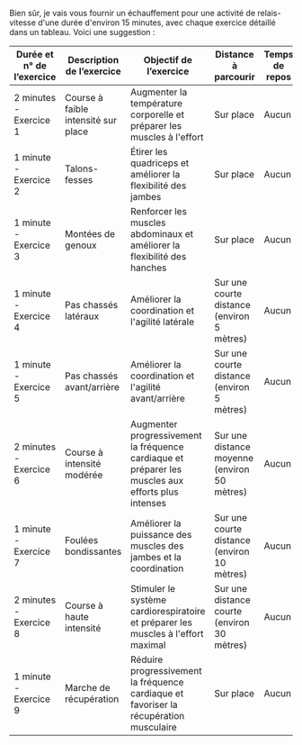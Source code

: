 Bien sûr, je vais vous fournir un échauffement pour une activité de relais-vitesse d'une durée d'environ 15 minutes, avec chaque exercice détaillé dans un tableau. Voici une suggestion :

| Durée et n° de l’exercice | Description de l’exercice | Objectif de l’exercice | Distance à parcourir | Temps de repos | Nombre de répétition |
|---------------------------|----------------------------|------------------------|----------------------|-----------------|----------------------|
| 2 minutes - Exercice 1     | Course à faible intensité sur place | Augmenter la température corporelle et préparer les muscles à l'effort | Sur place | Aucun | 1 |
| 1 minute - Exercice 2      | Talons-fesses | Étirer les quadriceps et améliorer la flexibilité des jambes | Sur place | Aucun | 1 |
| 1 minute - Exercice 3      | Montées de genoux | Renforcer les muscles abdominaux et améliorer la flexibilité des hanches | Sur place | Aucun | 1 |
| 1 minute - Exercice 4      | Pas chassés latéraux | Améliorer la coordination et l'agilité latérale | Sur une courte distance (environ 5 mètres) | Aucun | 1 |
| 1 minute - Exercice 5      | Pas chassés avant/arrière | Améliorer la coordination et l'agilité avant/arrière | Sur une courte distance (environ 5 mètres) | Aucun | 1 |
| 2 minutes - Exercice 6     | Course à intensité modérée | Augmenter progressivement la fréquence cardiaque et préparer les muscles aux efforts plus intenses | Sur une distance moyenne (environ 50 mètres) | Aucun | 1 |
| 1 minute - Exercice 7      | Foulées bondissantes | Améliorer la puissance des muscles des jambes et la coordination | Sur une courte distance (environ 10 mètres) | Aucun | 1 |
| 2 minutes - Exercice 8     | Course à haute intensité | Stimuler le système cardiorespiratoire et préparer les muscles à l'effort maximal | Sur une distance courte (environ 30 mètres) | Aucun | 1 |
| 1 minute - Exercice 9      | Marche de récupération | Réduire progressivement la fréquence cardiaque et favoriser la récupération musculaire | Sur place | Aucun | 1 |

